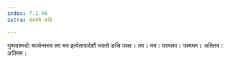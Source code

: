 ```yaml
---
index: 7.2.96
sutra: तवममौ ङसि

---
```

युष्मदस्मदोः मपर्यन्तस्य तव मम इत्येतावादेशौ भवतो ङसि परतः। तव। मम। परमतव। परममम। अतितव। अतिमम।